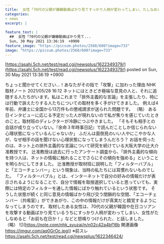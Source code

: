 ```yaml
---
title:  女性「70代の父親が嫌韓動画ばかり見てすっかり人柄が変わってしまい、たしなめると『お前も在日か！』と怒鳴られました…」★6  
categories:
- news
excerpt: |
  
feature_text: |
  ##  女性「70代の父親が嫌韓動画ばかり見て...
  Sun, 30 May 2021 13:36:19  +0900
feature_image: "https://picsum.photos/2560/600?image=733"
image: "https://picsum.photos/2560/600?image=733"
---
```


[https://asahi.5ch.net/test/read.cgi/newsplus/1622349379/](https://asahi.5ch.net/test/read.cgi/newsplus/1622349379/)
posted on Sun, 30 May 2021 13:36:19  +0900

<!--more-->

ちょっと聞かせてください…！あなたがその指で「攻撃」に加わった理由 NHK取材ノート 2021/05/28 16:12 ネットにはときどき極端な意見の人と、それに追随する人たちがいます。私はこれまで「排外主義的な言論」を主張したり、時には行動で訴えたりする人たちについての取材を多く手がけてきました。 例えば4年前、弁護士に全国から13万件もの懲戒請求が送られた問題です。 （略） ある日インタビューに応じる予定だった人が現れないので私が焦りを感じていたときのこと。取材班のディレクターが冷静につぶやきました。 「そもそも相手との会話が成り立っていない。『余命３年時事日記』で読んだことしか信じられない心理状態になっているんじゃないか」 ふだんは面倒見のいい人やにこやかな人が、なぜ相手の話を聞けない心理状態になってしまうんだろう？ お話を伺ったのは、ネット上の排外主義的な言論について研究を続けている大阪大学の辻大介准教授です。 辻准教授は過去に行ったアンケート調査から、「排外主義的な傾向を持つ人は、ネットの情報に触れることでさらにその傾向を強める」ということを明らかにしてきました。 辻准教授が取材班に説明した「フィルターバブル」と「エコーチェンバー」という現象は、当時の私たちには耳慣れないものでした。 「フィルターバブル」とは、インターネットで自分の好みの情報だけが表示されるようになることで、自分で情報を取捨選択していると思っていても、実際には特定のフィルターを通した情報にばかり触れているという状態です。 そうした状態が続くと同じ意見の情報ばかり飛び交う閉鎖的な空間、「エコーチェンバー（共鳴室）」ができあがり、この中の情報だけが真実だと錯覚するようになってしまうのです。 取材したある女性は、70代の父親が韓国や在日コリアンを攻撃する動画ばかり見ているうちにすっかり人柄が変わってしまい、女性がたしなめると「お前も在日か！」などと怒鳴りつけられた、と話しました。 （略） ![](https://note.com/nhk_syuzai/n/n02c42a4bf16b 関連画像 [https://imgur.com/aq0GrOc.jpg)](https://imgur.com/aq0GrOc.jpg)) ※前スレ https://asahi.5ch.net/test/read.cgi/newsplus/1622346424/
